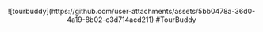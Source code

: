 <p align="center">
![tourbuddy](https://github.com/user-attachments/assets/5bb0478a-36d0-4a19-8b02-c3d714acd211)
  #TourBuddy
</p>


